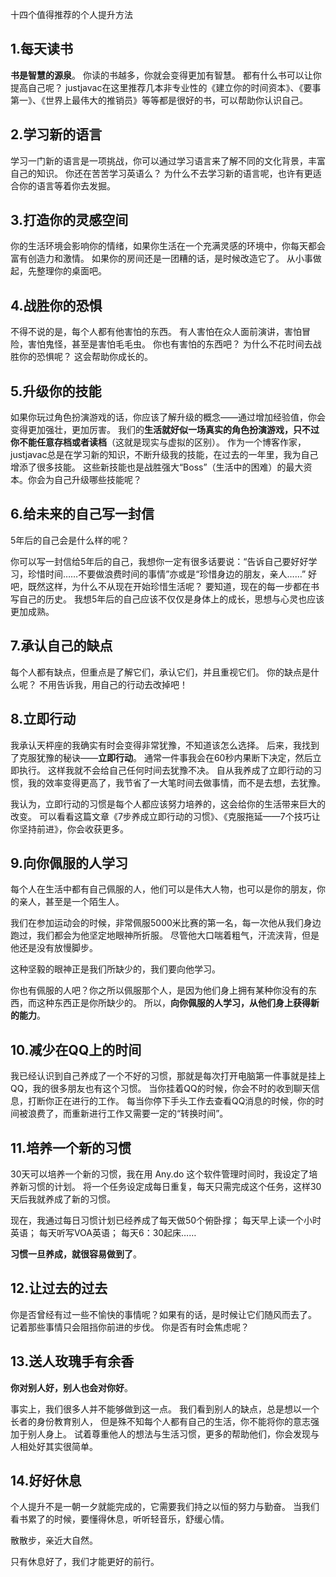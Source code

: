 十四个值得推荐的个人提升方法

## 1.每天读书

**书是智慧的源泉**。
你读的书越多，你就会变得更加有智慧。
都有什么书可以让你提高自己呢？
justjavac在这里推荐几本非专业性的《建立你的时间资本》、《要事第一》、《世界上最伟大的推销员》等等都是很好的书，可以帮助你认识自己。

## 2.学习新的语言

学习一门新的语言是一项挑战，你可以通过学习语言来了解不同的文化背景，丰富自己的知识。
你还在苦苦学习英语么？
为什么不去学习新的语言呢，也许有更适合你的语言等着你去发掘。

## 3.打造你的灵感空间

你的生活环境会影响你的情绪，如果你生活在一个充满灵感的环境中，你每天都会富有创造力和激情。
如果你的房间还是一团糟的话，是时候改造它了。
从小事做起，先整理你的桌面吧。

## 4.战胜你的恐惧

不得不说的是，每个人都有他害怕的东西。
有人害怕在众人面前演讲，害怕冒险，害怕鬼怪，甚至是害怕毛毛虫。
你也有害怕的东西吧？
为什么不花时间去战胜你的恐惧呢？
这会帮助你成长的。

## 5.升级你的技能

如果你玩过角色扮演游戏的话，你应该了解升级的概念——通过增加经验值，你会变得更加强壮，更加厉害。
我们的**生活就好似一场真实的角色扮演游戏，只不过你不能任意存档或者读档**（这就是现实与虚拟的区别）。
作为一个博客作家，justjavac总是在学习新的知识，不断升级我的技能，在过去的一年里，我为自己增添了很多技能。
这些新技能也是战胜强大“Boss”（生活中的困难）的最大资本。你会为自己升级哪些技能呢？

## 6.给未来的自己写一封信

5年后的自己会是什么样的呢？

你可以写一封信给5年后的自己，我想你一定有很多话要说：“告诉自己要好好学习，珍惜时间……不要做浪费时间的事情”亦或是“珍惜身边的朋友，亲人……” 
好吧，既然这样，为什么不从现在开始珍惜生活呢？
要知道，现在的每一步都在书写自己的历史。
我想5年后的自己应该不仅仅是身体上的成长，思想与心灵也应该更加成熟。

## 7.承认自己的缺点

每个人都有缺点，但重点是了解它们，承认它们，并且重视它们。
你的缺点是什么呢？
不用告诉我，用自己的行动去改掉吧！

## 8.立即行动

我承认天枰座的我确实有时会变得非常犹豫，不知道该怎么选择。
后来，我找到了克服犹豫的秘诀——**立即行动**。
通常一件事我会在60秒内果断下决定，然后立即执行。
这样我就不会给自己任何时间去犹豫不决。
自从我养成了立即行动的习惯，我的效率变得更高了，我节省了一大笔时间去做事情，而不是去想，去犹豫。

我认为，立即行动的习惯是每个人都应该努力培养的，这会给你的生活带来巨大的改变。
可以看看这篇文章《7步养成立即行动的习惯》、《克服拖延——7个技巧让你坚持前进》，你会收获更多。

## 9.向你佩服的人学习

每个人在生活中都有自己佩服的人，他们可以是伟大人物，也可以是你的朋友，你的亲人，甚至是一个陌生人。

我们在参加运动会的时候，非常佩服5000米比赛的第一名，每一次他从我们身边跑过，我们都会为他坚定地眼神所折服。
尽管他大口喘着粗气，汗流浃背，但是他还是没有放慢脚步。

这种坚毅的眼神正是我们所缺少的，我们要向他学习。

你也有佩服的人吧？你之所以佩服那个人，是因为他们身上拥有某种你没有的东西，而这种东西正是你所缺少的。
所以，**向你佩服的人学习，从他们身上获得新的能力**。

## 10.减少在QQ上的时间

我已经认识到自己养成了一个不好的习惯，那就是每次打开电脑第一件事就是挂上QQ，我的很多朋友也有这个习惯。
当你挂着QQ的时候，你会不时的收到聊天信息，打断你正在进行的工作。
每当你停下手头工作去查看QQ消息的时候，你的时间被浪费了，而重新进行工作又需要一定的“转换时间”。

## 11.培养一个新的习惯

30天可以培养一个新的习惯，我在用 Any.do 这个软件管理时间时，我设定了培养新习惯的计划。
将一个任务设定成每日重复，每天只需完成这个任务，这样30天后我就养成了新的习惯。

现在，我通过每日习惯计划已经养成了每天做50个俯卧撑；
每天早上读一个小时英语；
每天听写VOA英语；
每天6：30起床…… 

**习惯一旦养成，就很容易做到了**。

## 12.让过去的过去

你是否曾经有过一些不愉快的事情呢？如果有的话，是时候让它们随风而去了。
记着那些事情只会阻挡你前进的步伐。
你是否有时会焦虑呢？

## 13.送人玫瑰手有余香

**你对别人好，别人也会对你好**。

事实上，我们很多人并不能够做到这一点。
我们看到别人的缺点，总是想以一个长者的身份教育别人，
但是殊不知每个人都有自己的生活，你不能将你的意志强加于别人身上。
试着尊重他人的想法与生活习惯，更多的帮助他们，你会发现与人相处好其实很简单。

## 14.好好休息

个人提升不是一朝一夕就能完成的，它需要我们持之以恒的努力与勤奋。
当我们看书累了的时候，要懂得休息，听听轻音乐，舒缓心情。

散散步，亲近大自然。

只有休息好了，我们才能更好的前行。
